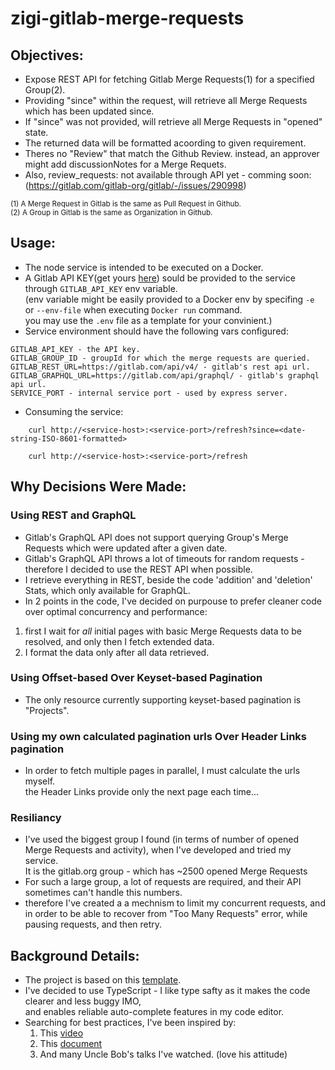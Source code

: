 # zigi-gitlab-merge-requests

## Objectives:
- Expose REST API for fetching Gitlab Merge Requests(1) for a specified Group(2).
- Providing "since" within the request, will retrieve all Merge Requests which has been updated since.
- If "since" was not provided, will retrieve all Merge Requests in "opened" state.
- The returned data will be formatted acoording to given requirement.
- Theres no "Review" that match the Github Review. instead, an approver might add discussionNotes for a Merge Requets.
- Also, review_requests: not available through API yet - comming soon: (https://gitlab.com/gitlab-org/gitlab/-/issues/290998)

<sup>(1) A Merge Request in Gitlab is the same as Pull Request in Github.</sup>
<br/><sup>(2) A Group in Gitlab is the same as Organization in Github.</sup>

## Usage:
- The node service is intended to be executed on a Docker.
- A Gitlab API KEY(get yours [here](https://docs.gitlab.com/ee/user/profile/personal_access_tokens.html)) sould be provided to the service through `GITLAB_API_KEY` env variable.
<br/>(env variable might be easily provided to a Docker env by specifing `-e` or `--env-file` when executing `Docker run` command.
<br/> you may use the `.env` file as a template for your convinient.)
- Service environment should have the following vars configured:
```
GITLAB_API_KEY - the API key.
GITLAB_GROUP_ID - groupId for which the merge requests are queried.
GITLAB_REST_URL=https://gitlab.com/api/v4/ - gitlab's rest api url.
GITLAB_GRAPHQL_URL=https://gitlab.com/api/graphql/ - gitlab's graphql api url.
SERVICE_PORT - internal service port - used by express server.
```
- Consuming the service:
```
    curl http://<service-host>:<service-port>/refresh?since=<date-string-ISO-8601-formatted>

    curl http://<service-host>:<service-port>/refresh
```

## Why Decisions Were Made:
### Using REST and GraphQL
- Gitlab's GraphQL API does not support querying Group's Merge Requests which were updated after a given date.
- Gitlab's GraphQL API throws a lot of timeouts for random requests - therefore I decided to use the REST API when possible.
- I retrieve everything in REST, beside the code 'addition' and 'deletion' Stats, which only available for GraphQL.
- In 2 points in the code, I've decided on purpouse to prefer cleaner code over optimal concurrency and performance:
1. first I wait for *all* initial pages with basic Merge Requests data to be resolved, and only then I fetch extended data.
2. I format the data only after all data retrieved.
### Using Offset-based Over Keyset-based Pagination
- The only resource currently supporting keyset-based pagination is "Projects".
### Using my own calculated pagination urls Over Header Links pagination
- In order to fetch multiple pages in parallel, I must calculate the urls myself.
<br/> the Header Links provide only the next page each time...

### Resiliancy
- I've used the biggest group I found (in terms of number of opened Merge Requests and activity), when I've developed and tried my service.
<br/>It is the gitlab.org group - which has ~2500 opened Merge Requests
- For such a large group, a lot of requests are required, and their API sometimes can't handle this numbers.
- therefore I've created a a mechnism to limit my concurrent requests, and in order to be able to recover from "Too Many Requests" error, while pausing requests, and then retry.

## Background Details:
- The project is based on this [template](https://github.com/jsynowiec/node-typescript-boilerplate).
- I've decided to use TypeScript - I like type safty as it makes the code clearer and less buggy IMO,
<br/>and enables reliable auto-complete features in my code editor.
- Searching for best practices, I've been inspired by:
    1. This [video](https://www.youtube.com/watch?v=CnailTcJV_U&ab_channel=DevMastery)
    2. This [document](https://github.com/goldbergyoni/nodebestpractices)
    3. And many Uncle Bob's talks I've watched. (love his attitude)
